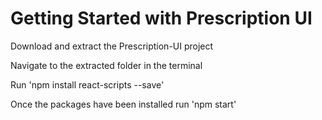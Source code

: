 # Getting Started with Prescription UI

 Download and extract the Prescription-UI project
 
 Navigate to the extracted folder in the terminal
 
 Run 'npm install react-scripts --save' 
 
 Once the packages have been installed run 'npm start'


